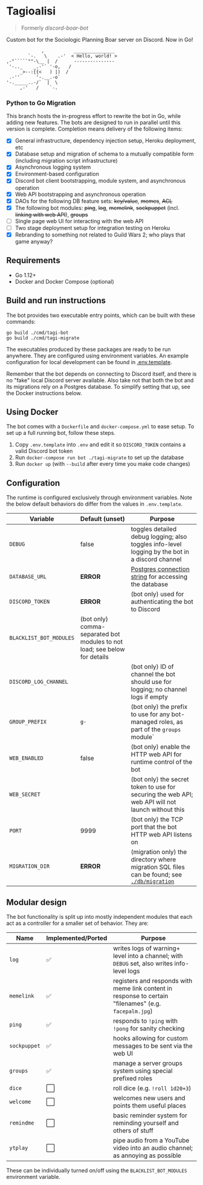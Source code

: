 # Tagioalisi

> Formerly _discord-boar-bot_

Custom bot for the Sociologic Planning Boar server on Discord. Now in Go!

                 ,           _______________
            `-.   \    .-'  < Hello, world! >
    ,-"`````""-\__ |  /      ---------------
     '-.._    _.-'` '-o,   /
         _>--:{{<   ) |)  /
     .-''      '-.__.-o`
    '-._____..-/`  |  \
         ,-'   /    `-.

### Python to Go Migration

This branch hosts the in-progress effort to rewrite the bot in Go, while adding new features.
The bots are designed to run in parallel until this version is complete. Completion means 
delivery of the following items:

- [x] General infrastructure, dependency injection setup, Heroku deployment, etc
- [x] Database setup and migration of schema to a mutually compatible form (including migration script infrastructure)
- [x] Asynchronous logging system
- [x] Environment-based configuration
- [x] Discord bot client bootstrapping, module system, and asynchronous operation
- [x] Web API bootstrapping and asynchronous operation
- [x] DAOs for the following DB feature sets: ~~key/value~~, ~~memes~~, ~~ACL~~
- [x] The following bot modules: ~~ping~~, ~~log~~, ~~memelink~~, ~~sockpuppet~~ (incl. ~~linking with web API~~), ~~groups~~
- [ ] Single page web UI for interacting with the web API
- [ ] Two stage deployment setup for integration testing on Heroku
- [x] Rebranding to something not related to Guild Wars 2; who plays that game anyway?

## Requirements

* Go 1.12+
* Docker and Docker Compose (optional)

## Build and run instructions

The bot provides two executable entry points, which can be built with these commands:

    go build ./cmd/tagi-bot
    go build ./cmd/tagi-migrate
    
The executables produced by these packages are ready to be run anywhere. They are configured
using environment variables. An example configuration for local development can be found
in [.env.template](./.env.template).

Remember that the bot depends on connecting to Discord itself, and there is no "fake" local
Discord server available. Also take not that both the bot and its migrations rely on a
Postgres database. To simplify setting that up, see the Docker instructions below.

## Using Docker

The bot comes with a `Dockerfile` and `docker-compose.yml` to ease setup. To set up a full
running bot, follow these steps.

1. Copy `.env.template` into `.env` and edit it so `DISCORD_TOKEN` contains a valid Discord bot token 
2. Run `docker-compose run bot ./tagi-migrate` to set up the database
3. Run `docker up` (with `--build` after every time you make code changes)

## Configuration

The runtime is configured exclusively through environment variables. Note the below default behaviors
do differ from the values in `.env.template`.

| Variable | Default (unset) | Purpose |
| --- | --- | --- |
| `DEBUG` | false | toggles detailed debug logging; also toggles info-level logging by the bot in a discord channel |
| `DATABASE_URL` | **ERROR** | [Postgres connection string](https://www.postgresql.org/docs/current/libpq-connect.html#LIBPQ-CONNSTRING) for accessing the database |
| `DISCORD_TOKEN` | **ERROR** | (bot only) used for authenticating the bot to Discord |
| `BLACKLIST_BOT_MODULES` | (bot only) comma-separated bot modules to not load; see below for details |
| `DISCORD_LOG_CHANNEL` | | (bot only) ID of channel the bot should use for logging; no channel logs if empty |
| `GROUP_PREFIX` | `g-` | (bot only) the prefix to use for any bot-managed roles, as part of the `groups` module` |
| `WEB_ENABLED` | false | (bot only) enable the HTTP web API for runtime control of the bot |
| `WEB_SECRET` | | (bot only) the secret token to use for securing the web API; web API will not launch without this |
| `PORT` | 9999 | (bot only) the TCP port that the bot HTTP web API listens on |
| `MIGRATION_DIR` | **ERROR** | (migration only) the directory where migration SQL files can be found; see [`./db/migration`](./db/migration) |

## Modular design

The bot functionality is split up into mostly independent modules that each act as a controller for a smaller set of behavior. They are:

| Name | Implemented/Ported | Purpose |
| --- | --- | --- |
| `log` | ✅ | writes logs of warning+ level into a channel; with `DEBUG` set, also writes info-level logs |
| `memelink` | ✅ | registers and responds with meme link content in response to certain "filenames" (e.g. `facepalm.jpg`)  |
| `ping` | ✅ | responds to `!ping` with `!pong` for sanity checking |
| `sockpuppet` | ✅ | hooks allowing for custom messages to be sent via the web UI |
| `groups` | ✅ | manage a server groups system using special prefixed roles |
| `dice` | ⬜️ | roll dice (e.g. `!roll 1d20+3`) |
| `welcome` | ⬜️ | welcomes new users and points them useful places|
| `remindme` | ⬜️ | basic reminder system for reminding yourself and others of stuff |
| `ytplay` | ⬜️ | pipe audio from a YouTube video into an audio channel; as annoying as possible |

These can be individually turned on/off using the `BLACKLIST_BOT_MODULES` environment variable. 
